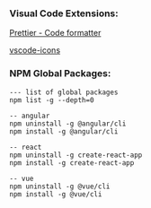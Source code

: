 ### Visual Code Extensions:
[Prettier - Code formatter](https://marketplace.visualstudio.com/items?itemName=esbenp.prettier-vscode)

[vscode-icons](https://marketplace.visualstudio.com/items?itemName=robertohuertasm.vscode-icons)

### NPM Global Packages:
```
--- list of global packages
npm list -g --depth=0

-- angular
npm uninstall -g @angular/cli
npm install -g @angular/cli

-- react
npm uninstall -g create-react-app
npm install -g create-react-app

-- vue
npm uninstall -g @vue/cli
npm install -g @vue/cli
```

